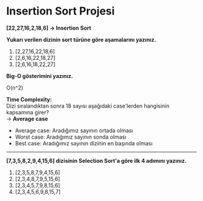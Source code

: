 # Insertion Sort Projesi  

**[22,27,16,2,18,6] -> Insertion Sort**

**Yukarı verilen dizinin sort türüne göre aşamalarını yazınız.**

1. [2,27,16,22,18,6]  
2. [2,6,16,22,18,27]  
3. [2,6,16,18,22,27]  

**Big-O gösterimini yazınız.**

O(n^2)  

**Time Complexity:**  
Dizi sıralandıktan sonra 18 sayısı aşağıdaki case'lerden hangisinin kapsamına girer?  
→ **Average case**

- Average case: Aradığımız sayının ortada olması  
- Worst case: Aradığımız sayının sonda olması  
- Best case: Aradığımız sayının dizinin en başında olması  

---

**[7,3,5,8,2,9,4,15,6] dizisinin Selection Sort'a göre ilk 4 adımını yazınız.**

1. [2,3,5,8,7,9,4,15,6]  
2. [2,3,4,8,7,9,5,15,6]  
3. [2,3,4,5,7,9,8,15,6]  
4. [2,3,4,5,6,9,8,15,7]  

